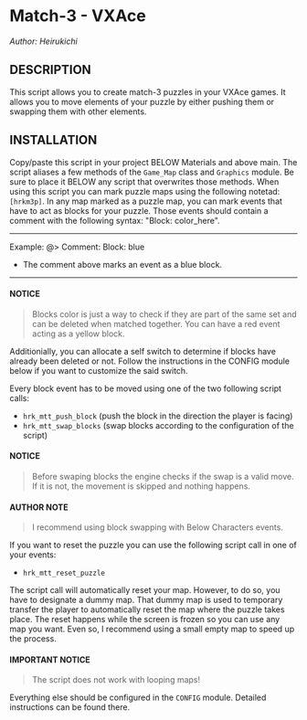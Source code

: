 # Match-3 - VXAce
_Author: Heirukichi_

## DESCRIPTION
This script allows you to create match-3 puzzles in your VXAce games. It allows you to move elements of your puzzle by either pushing them or swapping them with other elements.


## INSTALLATION
Copy/paste this script in your project BELOW Materials and above main. The script aliases a few methods of the `Game_Map` class and `Graphics` module. Be sure to place it BELOW any script that overwrites those methods.
When using this script you can mark puzzle maps using the following notetad: `[hrkm3p]`.
In any map marked as a puzzle map, you can mark events that have to act as blocks for your puzzle. Those events should contain a comment with the following syntax: "Block: color_here".
- - - - - - - - - - - - - - - - - - - - - - - - - - - - - - - - - - - - - - - - - - - - - - -
Example:
@> Comment: Block: blue
- The comment above marks an event as a blue block.
- - - - - - - - - - - - - - - - - - - - - - - - - - - - - - - - - - - - - - - - - - - - - - -
#### NOTICE
> Blocks color is just a way to check if they are part of the same set and can be deleted	when matched together. You can have a red event acting as a yellow block.

Additionially, you can allocate a self switch to determine if blocks have already been deleted or not. Follow the instructions in the CONFIG module below if you want to customize the said switch.

Every block event has to be moved using one of the two following script calls:
- `hrk_mtt_push_block` (push the block in the direction the player is facing)
- `hrk_mtt_swap_blocks` (swap blocks according to the configuration of the script)

#### NOTICE
> Before swaping blocks the engine checks if the swap is a valid move. If it is not, the movement is skipped and nothing happens.

#### AUTHOR NOTE
> I recommend using block swapping with Below Characters events.

If you want to reset the puzzle you can use the following script call in one of your events:
- `hrk_mtt_reset_puzzle`

The script call will automatically reset your map. However, to do so, you have to designate a dummy map. That dummy map is used to temporary transfer the player to automatically reset the map where the puzzle takes place. The reset happens while the screen is frozen so you can use any map you want. Even so, I recommend using a small empty map to speed up the process.


#### **IMPORTANT NOTICE**
> The script does not work with looping maps!


Everything else should be configured in the `CONFIG` module. Detailed instructions can be found there.
